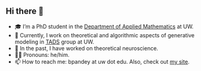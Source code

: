 ## Hi there 👋

- 🎓 I’m a PhD student in the [Department of Applied Mathematics](https://amath.washington.edu) at UW.
- 🌟 Currently, I work on theoretical and algorithmic aspects of generative modeling in [TADS](https://bamdadhosseini.org) group at UW.
- 🧠 In the past, I have worked on theoretical neuroscience.
- 👨‍🦱 Pronouns: he/him.
- 📫 How to reach me: bpandey at uw dot edu. Also, check out [my site](https://www.linkedin.com/in/birajpandey/).
